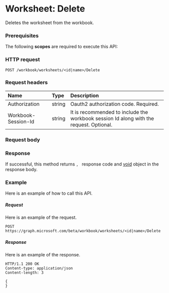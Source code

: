 # Worksheet: Delete

Deletes the worksheet from the workbook.
### Prerequisites
The following **scopes** are required to execute this API: 
### HTTP request
<!-- { "blockType": "ignored" } -->
```http
POST /workbook/worksheets/<id|name>/Delete

```
### Request headers
| Name       | Type | Description|
|:---------------|:--------|:----------|
| Authorization  |string | Oauth2 authorization code. Required.| 
| Workbook-Session-Id  |string |It is recommended to include the workbook session Id along with the request. Optional.|

### Request body

### Response
If successful, this method returns `, ` response code and [void](../resources/void.md) object in the response body.

### Example
Here is an example of how to call this API.
##### Request
Here is an example of the request.
<!-- {
  "blockType": "request",
  "name": "worksheet_delete"
}-->
```http
POST https://graph.microsoft.com/beta/workbook/worksheets/<id|name>/Delete
```

##### Response
Here is an example of the response.
<!-- {
  "blockType": "response",
  "truncated": false,
  "@odata.type": "microsoft.graph.void"
} -->
```http
HTTP/1.1 200 OK
Content-type: application/json
Content-length: 3

{
}
```

<!-- uuid: 8fcb5dbc-d5aa-4681-8e31-b001d5168d79
2015-10-25 14:57:30 UTC -->
<!-- {
  "type": "#page.annotation",
  "description": "Worksheet: Delete",
  "keywords": "",
  "section": "documentation",
  "tocPath": ""
}-->